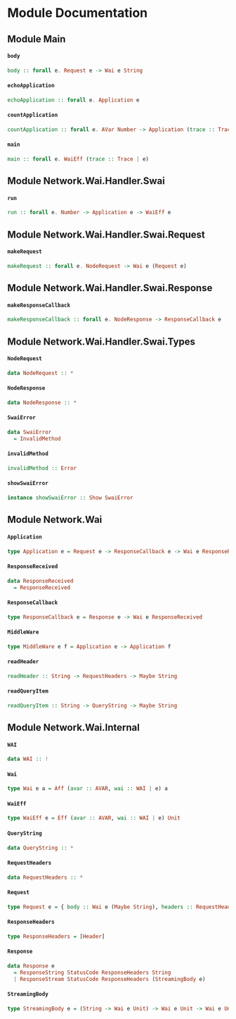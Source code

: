 # Module Documentation

## Module Main

#### `body`

``` purescript
body :: forall e. Request e -> Wai e String
```


#### `echoApplication`

``` purescript
echoApplication :: forall e. Application e
```


#### `countApplication`

``` purescript
countApplication :: forall e. AVar Number -> Application (trace :: Trace | e)
```


#### `main`

``` purescript
main :: forall e. WaiEff (trace :: Trace | e)
```



## Module Network.Wai.Handler.Swai

#### `run`

``` purescript
run :: forall e. Number -> Application e -> WaiEff e
```



## Module Network.Wai.Handler.Swai.Request

#### `makeRequest`

``` purescript
makeRequest :: forall e. NodeRequest -> Wai e (Request e)
```



## Module Network.Wai.Handler.Swai.Response

#### `makeResponseCallback`

``` purescript
makeResponseCallback :: forall e. NodeResponse -> ResponseCallback e
```



## Module Network.Wai.Handler.Swai.Types

#### `NodeRequest`

``` purescript
data NodeRequest :: *
```


#### `NodeResponse`

``` purescript
data NodeResponse :: *
```


#### `SwaiError`

``` purescript
data SwaiError
  = InvalidMethod 
```


#### `invalidMethod`

``` purescript
invalidMethod :: Error
```


#### `showSwaiError`

``` purescript
instance showSwaiError :: Show SwaiError
```



## Module Network.Wai

#### `Application`

``` purescript
type Application e = Request e -> ResponseCallback e -> Wai e ResponseReceived
```


#### `ResponseReceived`

``` purescript
data ResponseReceived
  = ResponseReceived 
```


#### `ResponseCallback`

``` purescript
type ResponseCallback e = Response e -> Wai e ResponseReceived
```


#### `MiddleWare`

``` purescript
type MiddleWare e f = Application e -> Application f
```


#### `readHeader`

``` purescript
readHeader :: String -> RequestHeaders -> Maybe String
```


#### `readQueryItem`

``` purescript
readQueryItem :: String -> QueryString -> Maybe String
```



## Module Network.Wai.Internal

#### `WAI`

``` purescript
data WAI :: !
```


#### `Wai`

``` purescript
type Wai e a = Aff (avar :: AVAR, wai :: WAI | e) a
```


#### `WaiEff`

``` purescript
type WaiEff e = Eff (avar :: AVAR, wai :: WAI | e) Unit
```


#### `QueryString`

``` purescript
data QueryString :: *
```


#### `RequestHeaders`

``` purescript
data RequestHeaders :: *
```


#### `Request`

``` purescript
type Request e = { body :: Wai e (Maybe String), headers :: RequestHeaders, queryString :: QueryString, pathInfo :: [String], rawQueryString :: String, rawPathInfo :: String, method :: Verb }
```


#### `ResponseHeaders`

``` purescript
type ResponseHeaders = [Header]
```


#### `Response`

``` purescript
data Response e
  = ResponseString StatusCode ResponseHeaders String
  | ResponseStream StatusCode ResponseHeaders (StreamingBody e)
```


#### `StreamingBody`

``` purescript
type StreamingBody e = (String -> Wai e Unit) -> Wai e Unit -> Wai e Unit
```




